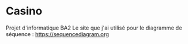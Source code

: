 # Casino
Projet d'informatique BA2
Le site que j'ai utilisé pour le diagramme de séquence : https://sequencediagram.org 
